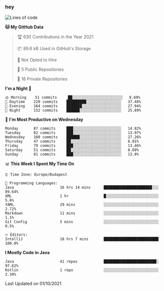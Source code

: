 ### hey

<!--START_SECTION:waka-->
![Lines of code](https://img.shields.io/badge/From%20Hello%20World%20I%27ve%20Written-77309%20lines%20of%20code-blue)

**🐱 My GitHub Data** 

> 🏆 630 Contributions in the Year 2021
 > 
> 📦 89.6 kB Used in GitHub's Storage 
 > 
> 🚫 Not Opted to Hire
 > 
> 📜 5 Public Repositories 
 > 
> 🔑 18 Private Repositories  
 > 
**I'm a Night 🦉** 

```text
🌞 Morning    51 commits     ██░░░░░░░░░░░░░░░░░░░░░░░   8.69% 
🌆 Daytime    220 commits    █████████░░░░░░░░░░░░░░░░   37.48% 
🌃 Evening    164 commits    ███████░░░░░░░░░░░░░░░░░░   27.94% 
🌙 Night      152 commits    ██████░░░░░░░░░░░░░░░░░░░   25.89%

```
📅 **I'm Most Productive on Wednesday** 

```text
Monday       87 commits     ███░░░░░░░░░░░░░░░░░░░░░░   14.82% 
Tuesday      82 commits     ███░░░░░░░░░░░░░░░░░░░░░░   13.97% 
Wednesday    160 commits    ██████░░░░░░░░░░░░░░░░░░░   27.26% 
Thursday     47 commits     ██░░░░░░░░░░░░░░░░░░░░░░░   8.01% 
Friday       79 commits     ███░░░░░░░░░░░░░░░░░░░░░░   13.46% 
Saturday     51 commits     ██░░░░░░░░░░░░░░░░░░░░░░░   8.69% 
Sunday       81 commits     ███░░░░░░░░░░░░░░░░░░░░░░   13.8%

```


📊 **This Week I Spent My Time On** 

```text
⌚︎ Time Zone: Europe/Budapest

💬 Programming Languages: 
Java                     16 hrs 14 mins      ██████████████████████░░░   89.64% 
XML                      1 hr                █░░░░░░░░░░░░░░░░░░░░░░░░   5.6% 
YAML                     29 mins             ░░░░░░░░░░░░░░░░░░░░░░░░░   2.72% 
Markdown                 11 mins             ░░░░░░░░░░░░░░░░░░░░░░░░░   1.1% 
Git Config               5 mins              ░░░░░░░░░░░░░░░░░░░░░░░░░   0.5%

🔥 Editors: 
IntelliJ                 18 hrs 7 mins       █████████████████████████   100.0%

```

**I Mostly Code in Java** 

```text
Java                     41 repos            ████████████████████████░   97.62% 
Kotlin                   1 repo              ░░░░░░░░░░░░░░░░░░░░░░░░░   2.38%

```



 Last Updated on 01/10/2021
<!--END_SECTION:waka-->
